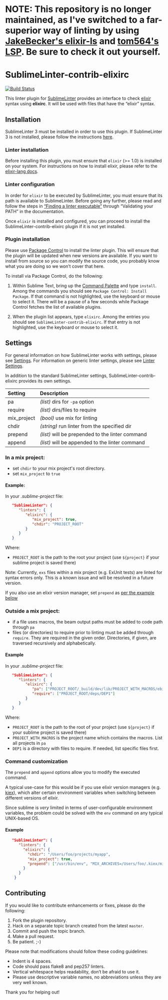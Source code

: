 # NOTE: This repository is no longer maintained, as I've switched to a far-superior way of linting by using [JakeBecker's elixir-ls](https://github.com/JakeBecker/elixir-ls) and [tom564's LSP](https://github.com/tomv564/LSP). Be sure to check it out yourself.

SublimeLinter-contrib-elixirc
==========================

[![Build Status](https://travis-ci.org/smanolloff/SublimeLinter-contrib-elixirc.svg?branch=master)](https://travis-ci.org/smanolloff/SublimeLinter-contrib-elixirc)

This linter plugin for [SublimeLinter][docs] provides an interface to check [elixir](http://elixir-lang.org) syntax using **elixirc**. It will be used with files that have the “elixir” syntax.

## Installation
SublimeLinter 3 must be installed in order to use this plugin. If SublimeLinter 3 is not installed, please follow the instructions [here][installation].

### Linter installation
Before installing this plugin, you must ensure that `elixir` (>= 1.0) is installed on your system. For instructions on how to install elixir, please refer to the [elixir-lang docs](http://elixir-lang.org/install.html).

### Linter configuration
In order for `elixir` to be executed by SublimeLinter, you must ensure that its path is available to SublimeLinter. Before going any further, please read and follow the steps in [“Finding a linter executable”](http://sublimelinter.readthedocs.org/en/latest/troubleshooting.html#finding-a-linter-executable) through “Validating your PATH” in the documentation.

Once `elixir` is installed and configured, you can proceed to install the SublimeLinter-contrib-elixirc plugin if it is not yet installed.

### Plugin installation
Please use [Package Control][pc] to install the linter plugin. This will ensure that the plugin will be updated when new versions are available. If you want to install from source so you can modify the source code, you probably know what you are doing so we won’t cover that here.

To install via Package Control, do the following:

1. Within Sublime Text, bring up the [Command Palette][cmd] and type `install`. Among the commands you should see `Package Control: Install Package`. If that command is not highlighted, use the keyboard or mouse to select it. There will be a pause of a few seconds while Package Control fetches the list of available plugins.

1. When the plugin list appears, type `elixirc`. Among the entries you should see `SublimeLinter-contrib-elixirc`. If that entry is not highlighted, use the keyboard or mouse to select it.

## Settings
For general information on how SublimeLinter works with settings, please see [Settings][settings]. For information on generic linter settings, please see [Linter Settings][linter-settings].

In addition to the standard SublimeLinter settings, SublimeLinter-contrib-elixirc provides its own settings.

| Setting     | Description                                      |
|:------------|:-------------------------------------------------|
| pa          | _(list)_ dirs for `-pa` option                   |
| require     | _(list)_ dirs/files to require                   |
| mix_project | _(bool)_ use mix for linting                     |
| chdir       | _(string)_ run linter from the specified dir     |
| prepend     | _(list)_ will be prepended to the linter command |
| append      | _(list)_ will be appended to the linter command  |

### In a mix project:
* set `chdir` to your mix project's root directory.
* set `mix_project` to `true`

#### Example:
In your _.sublime-project_ file:
```JSON
   "SublimeLinter": {
      "linters": {
         "elixirc": {
            "mix_project": true,
            "chdir": "PROJECT_ROOT"
         }
      }
   }
```

Where:
* `PROJECT_ROOT` is the path to the root your project (use `${project}` if your sublime project is saved there)

Note: Currently, `exs` files within a mix project (e.g. ExUnit tests) are linted for syntax errors only. This is a known issue and will be resolved in a future version.

If you also use an elixir version manager, set `prepend` as [per the example below](#example-2)


### Outside a mix project:
* if a file uses macros, the beam output paths must be added to code path through `pa`
* files (or directories) to require prior to linting must be added through `require`. They are required in the given order. Directories, if given, are traversed recursively and alphabetically.

#### Example
In your _.sublime-project_ file:
```JSON
   "SublimeLinter": {
      "linters": {
         "elixirc": {
            "pa": ["PROJECT_ROOT/_build/dev/lib/PROJECT_WITH_MACROS/ebin"],
            "require": ["PROJECT_ROOT/deps/DEP1"]
         }
      }
   }
```

Where:
* `PROJECT_ROOT` is the path to the root of your project (use `${project}` if your sublime project is saved there)
* `PROJECT_WITH_MACROS` is the project name which contains the macros. List all projects in `pa`
* `DEP1` is a directory with files to require. If needed, list specific files first.

### Command customization
The `prepend` and `append` options allow you to modify the executed command.

A typical use-case for this would be if you use elixir version managers (e.g. [kiex](https://github.com/taylor/kiex)), which alter certain environment variables when switching between different versions of elixir.

Since sublime is *very* limited in terms of user-configurable environment variables, the problem could be solved with the `env` command on any typical UNIX-based OS.

#### Example

```JSON
   "SublimeLinter": {
      "linters": {
        "elixirc": {
          "chdir": "/Users/foo/projects/myapp",
          "mix_project": true,
          "prepend": ["/usr/bin/env", "MIX_ARCHIVES=/Users/foo/.kiex/mix/archives/elixir-1.3.3"]
        }
      }
    }
```

## Contributing
If you would like to contribute enhancements or fixes, please do the following:

1. Fork the plugin repository.
1. Hack on a separate topic branch created from the latest `master`.
1. Commit and push the topic branch.
1. Make a pull request.
1. Be patient.  ;-)

Please note that modifications should follow these coding guidelines:

- Indent is 4 spaces.
- Code should pass flake8 and pep257 linters.
- Vertical whitespace helps readability, don’t be afraid to use it.
- Please use descriptive variable names, no abbreviations unless they are very well known.

Thank you for helping out!

[docs]: http://sublimelinter.readthedocs.org
[installation]: http://sublimelinter.readthedocs.org/en/latest/installation.html
[locating-executables]: http://sublimelinter.readthedocs.org/en/latest/usage.html#how-linter-executables-are-located
[pc]: https://sublime.wbond.net/installation
[cmd]: http://docs.sublimetext.info/en/sublime-text-3/extensibility/command_palette.html
[settings]: http://sublimelinter.readthedocs.org/en/latest/settings.html
[linter-settings]: http://sublimelinter.readthedocs.org/en/latest/linter_settings.html
[inline-settings]: http://sublimelinter.readthedocs.org/en/latest/settings.html#inline-settings
